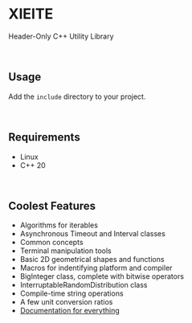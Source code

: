 # XIEITE
Header-Only C++ Utility Library

<br/>

## Usage
Add the `include` directory to your project.

<br/>

## Requirements
- Linux
- C++ 20

<br/>

## Coolest Features
- Algorithms for iterables
- Asynchronous Timeout and Interval classes
- Common concepts
- Terminal manipulation tools
- Basic 2D geometrical shapes and functions
- Macros for indentifying platform and compiler
- BigInteger class, complete with bitwise operators
- InterruptableRandomDistribution class
- Compile-time string operations
- A few unit conversion ratios
- [Documentation for everything](https://github.com/Eczbek/xieite/tree/main/docs)
